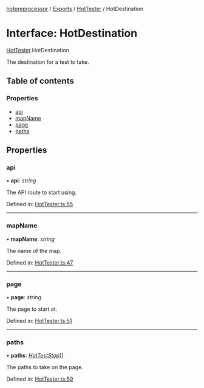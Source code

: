 [hotpreprocessor](../README.md) / [Exports](../modules.md) / [HotTester](../modules/hottester.md) / HotDestination

# Interface: HotDestination

[HotTester](../modules/hottester.md).HotDestination

The destination for a test to take.

## Table of contents

### Properties

- [api](hottester.hotdestination.md#api)
- [mapName](hottester.hotdestination.md#mapname)
- [page](hottester.hotdestination.md#page)
- [paths](hottester.hotdestination.md#paths)

## Properties

### api

• **api**: *string*

The API route to start using.

Defined in: [HotTester.ts:55](https://github.com/OurFreeLight/HotPreprocessor/blob/2227d35/src/HotTester.ts#L55)

___

### mapName

• **mapName**: *string*

The name of the map.

Defined in: [HotTester.ts:47](https://github.com/OurFreeLight/HotPreprocessor/blob/2227d35/src/HotTester.ts#L47)

___

### page

• **page**: *string*

The page to start at.

Defined in: [HotTester.ts:51](https://github.com/OurFreeLight/HotPreprocessor/blob/2227d35/src/HotTester.ts#L51)

___

### paths

• **paths**: [*HotTestStop*](hottester.hotteststop.md)[]

The paths to take on the page.

Defined in: [HotTester.ts:59](https://github.com/OurFreeLight/HotPreprocessor/blob/2227d35/src/HotTester.ts#L59)
